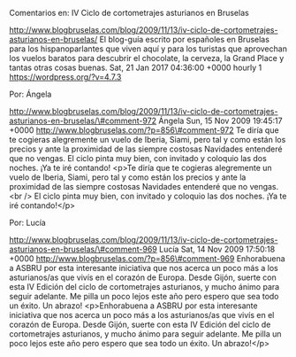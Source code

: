 Comentarios en: IV Ciclo de cortometrajes asturianos en Bruselas

http://www.blogbruselas.com/blog/2009/11/13/iv-ciclo-de-cortometrajes-asturianos-en-bruselas/
El blog-guía escrito por españoles en Bruselas para los hispanoparlantes
que viven aquí y para los turistas que aprovechan los vuelos baratos
para descubrir el chocolate, la cerveza, la Grand Place y tantas otras
cosas buenas. Sat, 21 Jan 2017 04:36:00 +0000 hourly 1
https://wordpress.org/?v=4.7.3

Por: Ángela

http://www.blogbruselas.com/blog/2009/11/13/iv-ciclo-de-cortometrajes-asturianos-en-bruselas/\#comment-972
Ángela Sun, 15 Nov 2009 19:45:17 +0000
http://www.blogbruselas.com/?p=856\#comment-972 Te diría que te cogieras
alegremente un vuelo de Iberia, Siami, pero tal y como están los precios
y ante la proximidad de las siempre costosas Navidades entenderé que no
vengas. El ciclo pinta muy bien, con invitado y coloquio las dos noches.
¡Ya te iré contando! \<p\>Te diría que te cogieras alegremente un vuelo
de Iberia, Siami, pero tal y como están los precios y ante la proximidad
de las siempre costosas Navidades entenderé que no vengas.\<br /\> El
ciclo pinta muy bien, con invitado y coloquio las dos noches. ¡Ya te iré
contando!\</p\>

Por: Lucía

http://www.blogbruselas.com/blog/2009/11/13/iv-ciclo-de-cortometrajes-asturianos-en-bruselas/\#comment-969
Lucía Sat, 14 Nov 2009 17:50:18 +0000
http://www.blogbruselas.com/?p=856\#comment-969 Enhorabuena a ASBRU por
esta interesante iniciativa que nos acerca un poco más a los
asturianos/as que vivís en el corazón de Europa. Desde Gijón, suerte con
esta IV Edición del ciclo de cortometrajes asturianos, y mucho ánimo
para seguir adelante. Me pilla un poco lejos este año pero espero que
sea todo un éxito. Un abrazo! \<p\>Enhorabuena a ASBRU por esta
interesante iniciativa que nos acerca un poco más a los asturianos/as
que vivís en el corazón de Europa. Desde Gijón, suerte con esta IV
Edición del ciclo de cortometrajes asturianos, y mucho ánimo para seguir
adelante. Me pilla un poco lejos este año pero espero que sea todo un
éxito. Un abrazo!\</p\>
